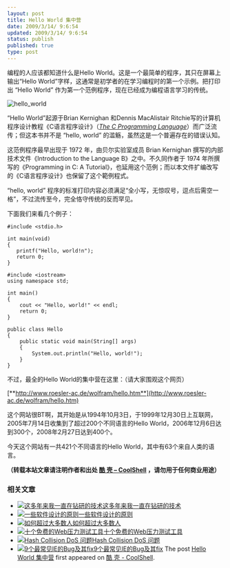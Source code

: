 ```yaml
---
layout: post
title: Hello World 集中营
date: 2009/3/14/ 9:6:54
updated: 2009/3/14/ 9:6:54
status: publish
published: true
type: post
---
```


编程的人应该都知道什么是Hello World。这是一个最简单的程序，其只在屏幕上输出“Hello World”字样，这通常是初学者的在学习编程时的第一个示例。把打印出 “Hello World” 作为第一个范例程序，现在已经成为编程语言学习的传统。  

![hello_world](https://coolshell.cn/wp-content/uploads/2009/03/hello_world-150x150.png "hello_world")  

“Hello World”起源于Brian Kernighan 和Dennis MacAlistair Ritchie写的计算机程序设计教程《C语言程序设计》（[*The C Programming Language*](http://en.wikipedia.org/wiki/The_C_Programming_Language "en:The C Programming Language")）而广泛流传；但这本书并不是 “hello, world” 的滥觞，虽然这是一个普遍存在的错误认知。


这范例程序最早出现于 1972 年，由贝尔实验室成员 Brian Kernighan 撰写的内部技术文件《Introduction to the Language B》之中。不久同作者于 1974 年所撰写的《Programming in C: A Tutorial》，也延用这个范例；而以本文件扩编改写的《C语言程序设计》也保留了这个範例程式。


“hello, world” 程序的标准打印内容必须满足“全小写，无惊叹号，逗点后需空一格”，不过流传至今，完全恪守传统的反而罕见。



下面我们来看几个例子：



```
#include <stdio.h>

int main(void)
{
   printf("Hello, world!n");
   return 0;
}

```


```
#include <iostream>
using namespace std;

int main()
{
    cout << "Hello, world!" << endl;
    return 0;
}

```


```
public class Hello
{
    public static void main(String[] args)
    {
        System.out.println("Hello, world!");
    }
}

```

不过，最全的Hello World的集中营在这里：（请大家围观这个网页）


[**http://www.roesler-ac.de/wolfram/hello.htm**](http://www.roesler-ac.de/wolfram/hello.htm)


这个网站很BT啊，其开始是从1994年10月3日，于1999年12月30日上互联网，2005年7月14日收集到了超过200个不同语言的Hello World，2006年12月6日达到300个，2008年2月27日达到400个。


今天这个网站有一共421个不同语言的Hello World，其中有63个来自人类的语言。



**（转载本站文章请注明作者和出处 [酷 壳 – CoolShell](https://coolshell.cn/) ，请勿用于任何商业用途）**



### 相关文章

* [![这多年来我一直在钻研的技术](https://coolshell.cn/wp-content/uploads/2016/08/Architecture-Internships-Abroad-e1471517643765-150x150.jpg)](https://coolshell.cn/articles/17446.html)[这多年来我一直在钻研的技术](https://coolshell.cn/articles/17446.html)
* [![一些软件设计的原则](https://coolshell.cn/wp-content/plugins/wordpress-23-related-posts-plugin/static/thumbs/1.jpg)](https://coolshell.cn/articles/4535.html)[一些软件设计的原则](https://coolshell.cn/articles/4535.html)
* [![如何超过大多数人](https://coolshell.cn/wp-content/uploads/2019/06/competition-360x200-1-150x150.png)](https://coolshell.cn/articles/19464.html)[如何超过大多数人](https://coolshell.cn/articles/19464.html)
* [![十个免费的Web压力测试工具](https://coolshell.cn/wp-content/uploads/2010/07/get_more_web_traffic-150x150.jpg)](https://coolshell.cn/articles/2589.html)[十个免费的Web压力测试工具](https://coolshell.cn/articles/2589.html)
* [![Hash Collision DoS 问题](https://coolshell.cn/wp-content/plugins/wordpress-23-related-posts-plugin/static/thumbs/1.jpg)](https://coolshell.cn/articles/6424.html)[Hash Collision DoS 问题](https://coolshell.cn/articles/6424.html)
* [![9个最常见IE的Bug及其fix](https://coolshell.cn/wp-content/uploads/2009/11/200x200-150x150.jpg)](https://coolshell.cn/articles/1817.html)[9个最常见IE的Bug及其fix](https://coolshell.cn/articles/1817.html)
The post [Hello World 集中营](https://coolshell.cn/articles/169.html) first appeared on [酷 壳 - CoolShell](https://coolshell.cn).